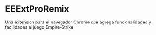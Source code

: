 # EEExtProRemix
 Una extensión para el navegador Chrome que agrega funcionalidades y facilidades al juego Empire-Strike
